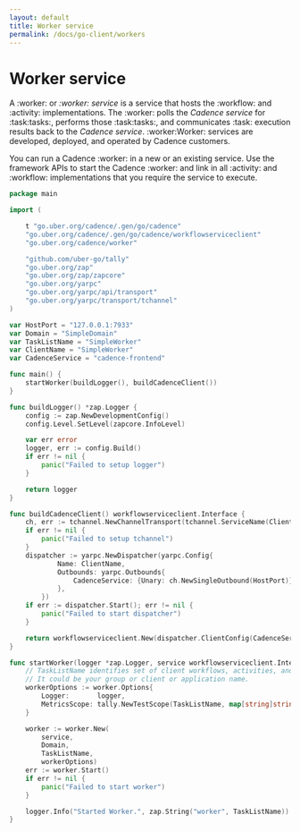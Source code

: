 ```yaml
---
layout: default
title: Worker service
permalink: /docs/go-client/workers
---
```


# Worker service

A :worker: or *:worker: service* is a service that hosts the :workflow: and :activity: implementations. The :worker: polls the *Cadence service* for :task:tasks:, performs those :task:tasks:, and communicates :task: execution results back to the *Cadence service*. :worker:Worker: services are developed, deployed, and operated by Cadence customers.

You can run a Cadence :worker: in a new or an existing service. Use the framework APIs to start the Cadence :worker: and link in all :activity: and :workflow: implementations that you require the service to execute.

```go
package main

import (

	t "go.uber.org/cadence/.gen/go/cadence"
	"go.uber.org/cadence/.gen/go/cadence/workflowserviceclient"
	"go.uber.org/cadence/worker"

	"github.com/uber-go/tally"
	"go.uber.org/zap"
	"go.uber.org/zap/zapcore"
	"go.uber.org/yarpc"
	"go.uber.org/yarpc/api/transport"
	"go.uber.org/yarpc/transport/tchannel"
)

var HostPort = "127.0.0.1:7933"
var Domain = "SimpleDomain"
var TaskListName = "SimpleWorker"
var ClientName = "SimpleWorker"
var CadenceService = "cadence-frontend"

func main() {
	startWorker(buildLogger(), buildCadenceClient())
}

func buildLogger() *zap.Logger {
	config := zap.NewDevelopmentConfig()
	config.Level.SetLevel(zapcore.InfoLevel)

	var err error
	logger, err := config.Build()
	if err != nil {
		panic("Failed to setup logger")
	}

	return logger
}

func buildCadenceClient() workflowserviceclient.Interface {
	ch, err := tchannel.NewChannelTransport(tchannel.ServiceName(ClientName))
	if err != nil {
		panic("Failed to setup tchannel")
	}
	dispatcher := yarpc.NewDispatcher(yarpc.Config{
			Name: ClientName,
			Outbounds: yarpc.Outbounds{
				CadenceService: {Unary: ch.NewSingleOutbound(HostPort)},
			},
		})
	if err := dispatcher.Start(); err != nil {
		panic("Failed to start dispatcher")
	}

	return workflowserviceclient.New(dispatcher.ClientConfig(CadenceService))
}

func startWorker(logger *zap.Logger, service workflowserviceclient.Interface) {
	// TaskListName identifies set of client workflows, activities, and workers.
	// It could be your group or client or application name.
	workerOptions := worker.Options{
		Logger:       logger,
		MetricsScope: tally.NewTestScope(TaskListName, map[string]string{}),
	}

	worker := worker.New(
		service,
		Domain,
		TaskListName,
		workerOptions)
	err := worker.Start()
	if err != nil {
		panic("Failed to start worker")
	}

	logger.Info("Started Worker.", zap.String("worker", TaskListName))
}
```

